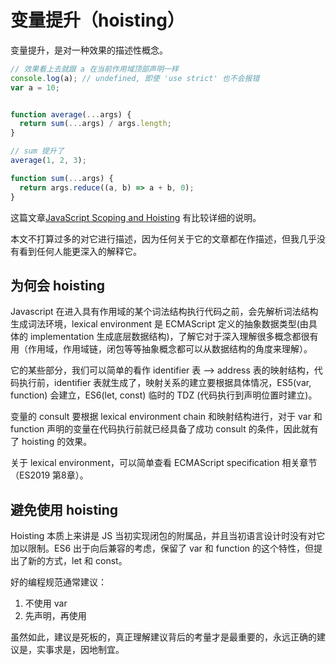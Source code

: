 # 变量提升（hoisting）

变量提升，是对一种效果的描述性概念。

```js
// 效果看上去就跟 a 在当前作用域顶部声明一样
console.log(a); // undefined, 即使 'use strict' 也不会报错
var a = 10;


function average(...args) {
  return sum(...args) / args.length;
}

// sum 提升了
average(1, 2, 3);

function sum(...args) {
  return args.reduce((a, b) => a + b, 0);
}
```

这篇文章[JavaScript Scoping and Hoisting](http://www.adequatelygood.com/JavaScript-Scoping-and-Hoisting.html) 有比较详细的说明。

本文不打算过多的对它进行描述，因为任何关于它的文章都在作描述，但我几乎没有看到任何人能更深入的解释它。

## 为何会 hoisting

Javascript 在进入具有作用域的某个词法结构执行代码之前，会先解析词法结构生成词法环境，lexical environment 是 ECMAScript 定义的抽象数据类型(由具体的 implementation 生成底层数据结构)，了解它对于深入理解很多概念都很有用（作用域，作用域链，闭包等等抽象概念都可以从数据结构的角度来理解）。

它的某些部分，我们可以简单的看作 identifier 表 --> address 表的映射结构，代码执行前，identifier 表就生成了，映射关系的建立要根据具体情况，ES5(var, function) 会建立，ES6(let, const) 临时的 TDZ (代码执行到声明位置时建立)。

变量的 consult 要根据 lexical environment chain 和映射结构进行，对于 var 和 function 声明的变量在代码执行前就已经具备了成功 consult 的条件，因此就有了 hoisting 的效果。

关于 lexical environment，可以简单查看 ECMAScript specification 相关章节（ES2019 第8章）。

## 避免使用 hoisting

Hoisting 本质上来讲是 JS 当初实现闭包的附属品，并且当初语言设计时没有对它加以限制。ES6 出于向后兼容的考虑，保留了 var 和 function 的这个特性，但提出了新的方式，let 和 const。

好的编程规范通常建议：

1. 不使用 var
2. 先声明，再使用

虽然如此，建议是死板的，真正理解建议背后的考量才是最重要的，永远正确的建议是，实事求是，因地制宜。
